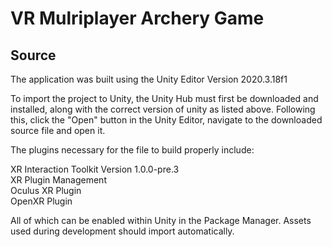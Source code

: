 # VR Mulriplayer Archery Game
## Source

The application was built using the Unity Editor Version 2020.3.18f1

To import the project to Unity, the Unity Hub must first be downloaded and installed, along with the correct version of unity as listed above.
Following this, click the "Open" button in the Unity Editor, navigate to the downloaded source file and open it.

The plugins necessary for the file to build properly include: 

XR Interaction Toolkit Version 1.0.0-pre.3<br>
XR Plugin Management<br>
Oculus XR Plugin<br>
OpenXR Plugin

All of which can be enabled within Unity in the Package Manager.
Assets used during development should import automatically.